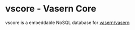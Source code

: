 # vscore - Vasern Core

vscore is a embeddable NoSQL database for [vasern/vasern](https://github.com/vasern/vasern)